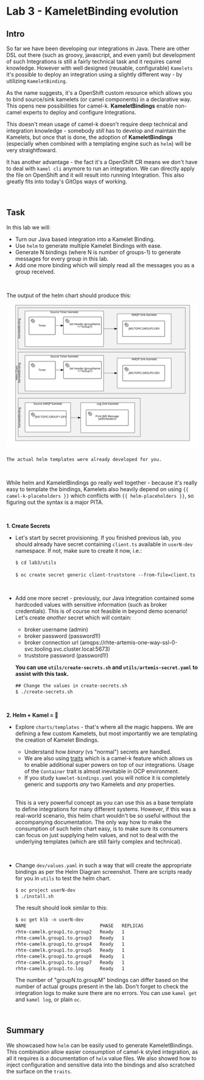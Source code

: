 # Lab 3 - KameletBinding evolution

## Intro

So far we have been developing our integrations in Java. There are other DSL out there (such as groovy, javascript, and even yaml) but development of such Integrations is still a fairly technical task and it requires camel knowledge. However with well designed (reusable, configurable) `Kamelets` it's possible to deploy an integration using a slightly different way - by utilizing `KameletBinding`. 

As the name suggests, it's a OpenShift custom resource which allows you to bind source/sink kamelets (or camel components) in a declarative way. This opens new possibilities for camel-k. __KameletBindings__ enable non-camel experts to deploy and configure Integrations. 

This doesn't mean usage of camel-k doesn't require deep technical and integration knowledge - somebody _still_ has to develop and maintain the Kamelets, but once that is done, the adoption of __KameletBindings__ (especially when combined with a templating engine such as `helm`) will be very straightfoward. 

It has another advantage - the fact it's a OpenShift CR means we don't have to deal with `kamel cli` anymore to run an integration. We can directly apply the file on OpenShift and it will result into running Integration. This also greatly fits into today's GitOps ways of working.

<br/>

## Task

In this lab we will:
- Turn our Java based integration into a Kamelet Binding. 
- Use `helm` to generate multiple Kamelet Bindings with ease. 
- Generate N bindings (where N is number of groups-1) to generate messages for every group in this lab. 
- Add one more binding which will simply read all the messages you as a group received. 

<br/>

The output of the helm chart should produce this:

![Helm chart design for Group1](helm-chart-design.svg "Helm Chart design for Group1")

`The actual helm templates were already developed for you.`

<br/>

While helm and KameletBindings go really well together - because it's really easy to template the bindings, Kamelets also heavily depend on using `{{ camel-k-placeholders }}` which conflicts with `{{ helm-placeholders }}`, so figuring out the syntax is a major PITA.

<br/>

__1. Create Secrets__

- Let's start by secret provisioning. If you finished previous lab, you should already have secret containing `client.ts` available in `userN-dev` namespace. If not, make sure to create it now, i.e.: 

  ```
  $ cd lab3/utils

  $ oc create secret generic client-truststore --from-file=client.ts
  ```

<br/>

- Add one more secret - previously, our Java integration contained some hardcoded values with sensitive information (such as broker credentials). This is of course not feasible in beyond demo scenario! Let's create _another_ secret which will contain:

  - broker username (admin)
  - broker password (password1!)
  - broker connection url (amqps://rhte-artemis-one-way-ssl-0-svc.tooling.svc.cluster.local:5673)
  - truststore password (password1!)

  __You can use `utils/create-secrets.sh` and `utils/artemis-secret.yaml` to assist with this task.__

  ```
  ## Change the values in create-secrets.sh
  $ ./create-secrets.sh
  ```

<br/>

__2. Helm + Kamel = 💪__

- Explore `charts/templates` - that's where all the magic happens. We are defining a few custom Kamelets, but most importantly we are templating the creation of Kamelet Bindings. 
  - Understand how _binary_ (vs "normal") secrets are handled. 
  - We are also using [traits](https://camel.apache.org/camel-k/1.8.x/traits/traits.html) which is a camel-k feature which allows us to enable additional super powers on top of our integrations. Usage of the `Container` trait is almost inevitable in OCP environment. 
  - If you study `kamelet-bindings.yaml` you will notice it is completely generic and supports _any_ two Kamelets and _any_ properties.

  <br/>

  This is a very powerful concept as you can use this as a base template to define integrations for many different systems. However, if this was a real-world scenario, this helm chart wouldn't be so useful without the accompanying documentation. The only way how to make the consumption of such helm chart easy, is to make sure its consumers can focus on just supplying helm values, and not to deal with the underlying templates (which are still fairly complex and technical).

  <br/>


- Change `dev/values.yaml` in such a way that will create the appropriate bindings as per the Helm Diagram screenshot. There are scripts ready for you in `utils` to test the helm chart. 

  ```
  $ oc project userN-dev
  $ ./install.sh
  ```

  The result should look similar to this:


  ```
  $ oc get klb -n userN-dev
  NAME                           PHASE   REPLICAS
  rhte-camelk.group1.to.group2   Ready   1
  rhte-camelk.group1.to.group3   Ready   1
  rhte-camelk.group1.to.group4   Ready   1
  rhte-camelk.group1.to.group5   Ready   1
  rhte-camelk.group1.to.group6   Ready   1
  rhte-camelk.group1.to.group7   Ready   1
  rhte-camelk.group1.to.log      Ready   1
  ```

  The number of "groupN.to.groupM" bindings can differ based on the number of actual groups present in the lab. Don't forget to check the integration logs to make sure there are no errors. You can use `kamel get` and `kamel log`, or plain `oc`. 

<br/>

## Summary
We showcased how `helm` can be easily used to generate KameletBindings. This combination allow easier consumption of camel-k styled integration, as all it requires is a documentation of `helm` value files.  We also showed how to inject configuration and sensitive data into the bindings and also scratched the surface on the `traits`.